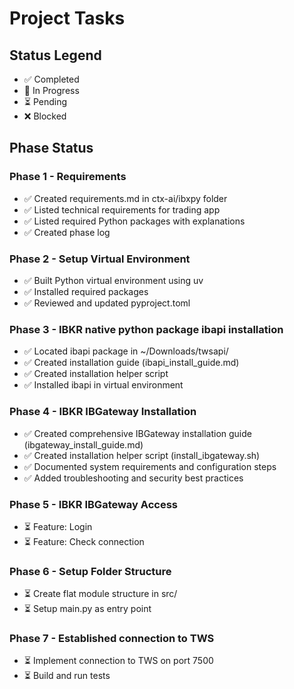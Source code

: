 # Project Tasks

## Status Legend
- ✅ Completed
- 🔄 In Progress
- ⏳ Pending
- ❌ Blocked

## Phase Status

### Phase 1 - Requirements
- ✅ Created requirements.md in ctx-ai/ibxpy folder
- ✅ Listed technical requirements for trading app
- ✅ Listed required Python packages with explanations
- ✅ Created phase log

### Phase 2 - Setup Virtual Environment
- ✅ Built Python virtual environment using uv
- ✅ Installed required packages
- ✅ Reviewed and updated pyproject.toml

### Phase 3 - IBKR native python package ibapi installation
- ✅ Located ibapi package in ~/Downloads/twsapi/
- ✅ Created installation guide (ibapi_install_guide.md)
- ✅ Created installation helper script
- ✅ Installed ibapi in virtual environment

### Phase 4 - IBKR IBGateway Installation
- ✅ Created comprehensive IBGateway installation guide (ibgateway_install_guide.md)
- ✅ Created installation helper script (install_ibgateway.sh)
- ✅ Documented system requirements and configuration steps
- ✅ Added troubleshooting and security best practices

### Phase 5 - IBKR IBGateway Access
- ⏳ Feature: Login
- ⏳ Feature: Check connection

### Phase 6 - Setup Folder Structure
- ⏳ Create flat module structure in src/
- ⏳ Setup main.py as entry point

### Phase 7 - Established connection to TWS
- ⏳ Implement connection to TWS on port 7500
- ⏳ Build and run tests


